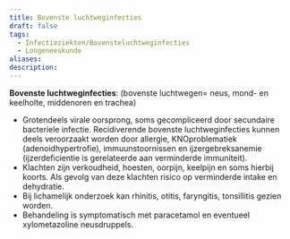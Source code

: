 ```yaml
---
title: Bovenste luchtweginfecties
draft: false
tags:
  - Infectieziekten/Bovensteluchtweginfecties
  - Longeneeskunde
aliases: 
description:
---
```


**Bovenste luchtweginfecties**: (bovenste luchtwegen= neus, mond- en keelholte, middenoren en trachea) 
- Grotendeels virale oorsprong, soms gecompliceerd door secundaire bacteriele infectie. Recidiverende bovenste luchtweginfecties kunnen deels veroorzaakt worden door allergie, KNOproblematiek (adenoidhypertrofie), immuunstoornissen en ijzergebreksanemie (ijzerdeficientie is gerelateerde aan verminderde immuniteit).
- Klachten zijn verkoudheid, hoesten, oorpijn, keelpijn en soms hierbij koorts. Als gevolg van deze klachten risico op verminderde intake en dehydratie. 
- Bij lichamelijk onderzoek kan rhinitis, otitis, faryngitis, tonsillitis gezien worden.
- Behandeling is symptomatisch met paracetamol en eventueel xylometazoline neusdruppels.
